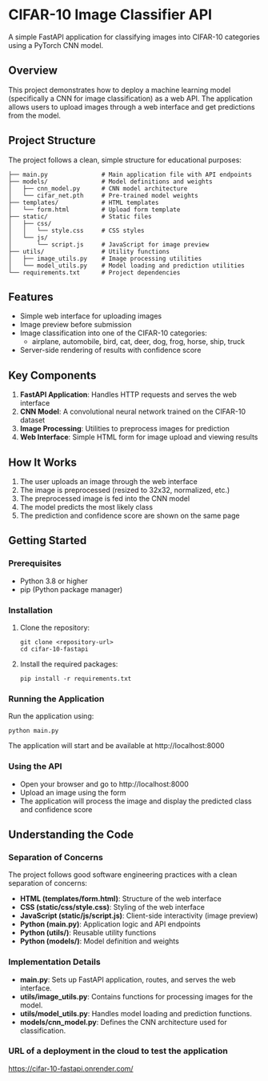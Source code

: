 # CIFAR-10 Image Classifier API

A simple FastAPI application for classifying images into CIFAR-10 categories using a PyTorch CNN model.

## Overview

This project demonstrates how to deploy a machine learning model (specifically a CNN for image classification) as a web API. The application allows users to upload images through a web interface and get predictions from the model.

## Project Structure

The project follows a clean, simple structure for educational purposes:

```
├── main.py               # Main application file with API endpoints
├── models/               # Model definitions and weights
│   ├── cnn_model.py      # CNN model architecture
│   └── cifar_net.pth     # Pre-trained model weights
├── templates/            # HTML templates
│   └── form.html         # Upload form template
├── static/               # Static files
│   ├── css/
│   │   └── style.css     # CSS styles
│   └── js/
│       └── script.js     # JavaScript for image preview
├── utils/                # Utility functions
│   ├── image_utils.py    # Image processing utilities
│   └── model_utils.py    # Model loading and prediction utilities
└── requirements.txt      # Project dependencies
```

## Features

- Simple web interface for uploading images
- Image preview before submission
- Image classification into one of the CIFAR-10 categories:
  - airplane, automobile, bird, cat, deer, dog, frog, horse, ship, truck
- Server-side rendering of results with confidence score

## Key Components

1. **FastAPI Application**: Handles HTTP requests and serves the web interface
2. **CNN Model**: A convolutional neural network trained on the CIFAR-10 dataset
3. **Image Processing**: Utilities to preprocess images for prediction
4. **Web Interface**: Simple HTML form for image upload and viewing results

## How It Works

1. The user uploads an image through the web interface
2. The image is preprocessed (resized to 32x32, normalized, etc.)
3. The preprocessed image is fed into the CNN model
4. The model predicts the most likely class
5. The prediction and confidence score are shown on the same page

## Getting Started

### Prerequisites

- Python 3.8 or higher
- pip (Python package manager)

### Installation

1. Clone the repository:
   ```
   git clone <repository-url>
   cd cifar-10-fastapi
   ```

2. Install the required packages:
   ```
   pip install -r requirements.txt
   ```

### Running the Application

Run the application using:

```
python main.py
```

The application will start and be available at http://localhost:8000

### Using the API

- Open your browser and go to http://localhost:8000
- Upload an image using the form
- The application will process the image and display the predicted class and confidence score

## Understanding the Code

### Separation of Concerns

The project follows good software engineering practices with a clean separation of concerns:

- **HTML (templates/form.html)**: Structure of the web interface
- **CSS (static/css/style.css)**: Styling of the web interface
- **JavaScript (static/js/script.js)**: Client-side interactivity (image preview)
- **Python (main.py)**: Application logic and API endpoints
- **Python (utils/)**: Reusable utility functions
- **Python (models/)**: Model definition and weights

### Implementation Details

- **main.py**: Sets up FastAPI application, routes, and serves the web interface.
- **utils/image_utils.py**: Contains functions for processing images for the model.
- **utils/model_utils.py**: Handles model loading and prediction functions.
- **models/cnn_model.py**: Defines the CNN architecture used for classification.

### URL of a deployment in the cloud to test the application

https://cifar-10-fastapi.onrender.com/

